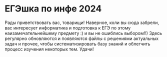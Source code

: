 # ЕГЭшка по инфе 2024


Рады приветствовать вас, товарищи! Наверное, коли вы сюда забрели, вас интересует информатика и подготовка к ЕГЭ по этому наизамечательнейшему предмету :) и вы не ошиблись выбором!!) Здесь регулярно обновляются и появляются файлы с решениями актуальных задач и прочее, чтобы систематизировать базу знаний и облегчить процесс изучения некоторых тем. Удачи!
